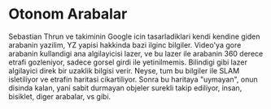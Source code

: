 # Otonom Arabalar

Sebastian Thrun ve takiminin Google icin tasarladiklari kendi kendine
giden arabanin yazilim, YZ yapisi hakkinda bazi ilginc
bilgiler. Video'ya gore arabanin kullandigi ana algilayicisi lazer, ve
bu lazer ile arabanin 360 derece etrafi gozleniyor, sadece gorsel
girdi ile yetinilmemis. Bilindigi gibi lazer algilayici direk bir
uzaklik bilgisi verir. Neyse, tum bu bilgiler ile SLAM isletiliyor ve
etrafin haritasi cikartiliyor. Sonra bu haritaya "uymayan", onun
disinda kalan, yani sabit durmayan objeler surekli takip ediliyor,
insan, bisiklet, diger arabalar, vs gibi.






